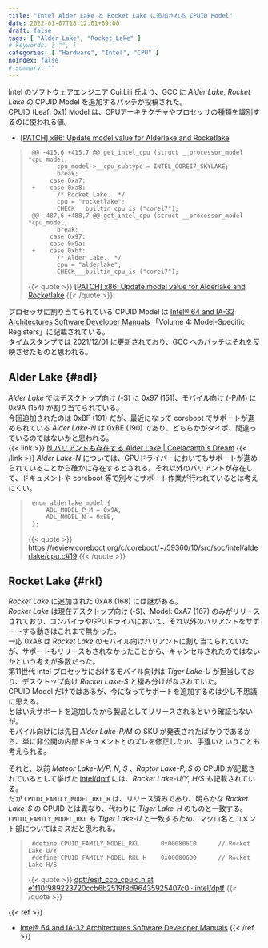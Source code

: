 ```yaml
---
title: "Intel Alder Lake と Rocket Lake に追加される CPUID Model"
date: 2022-01-07T18:12:01+09:00
draft: false
tags: [ "Alder_Lake", "Rocket_Lake" ]
# keywords: [ "", ]
categories: [ "Hardware", "Intel", "CPU" ]
noindex: false
# summary: ""
---
```


Intel のソフトウェアエンジニア Cui,Lili 氏より、GCC に *Alder Lake, Rocket Lake* の CPUID Model を追加するパッチが投稿された。  
CPUID (Leaf: 0x1) Model は、CPUアーキテクチャやプロセッサの種類を識別するのに使われる値。  

 * [[PATCH] x86: Update model value for Alderlake and Rocketlake](https://gcc.gnu.org/pipermail/gcc-patches/2022-January/587591.html)

 > 		@@ -415,6 +415,7 @@ get_intel_cpu (struct __processor_model *cpu_model,
 > 		       cpu_model->__cpu_subtype = INTEL_COREI7_SKYLAKE;
 > 		       break;
 > 		     case 0xa7:
 > 		+    case 0xa8:
 > 		       /* Rocket Lake.  */
 > 		       cpu = "rocketlake";
 > 		       CHECK___builtin_cpu_is ("corei7");
 > 		@@ -487,6 +488,7 @@ get_intel_cpu (struct __processor_model *cpu_model,
 > 		       break;
 > 		     case 0x97:
 > 		     case 0x9a:
 > 		+    case 0xbf:
 > 		       /* Alder Lake.  */
 > 		       cpu = "alderlake";
 > 		       CHECK___builtin_cpu_is ("corei7");
 >
 > {{< quote >}} [[PATCH] x86: Update model value for Alderlake and Rocketlake](https://gcc.gnu.org/pipermail/gcc-patches/2022-January/587591.html) {{< /quote >}}

プロセッサに割り当てられている CPUID Model は [Intel® 64 and IA-32 Architectures Software Developer Manuals](https://www.intel.com/content/www/us/en/developer/articles/technical/intel-sdm.html) 「Volume 4: Model-Specific Registers」に記載されている。  
タイムスタンプでは 2021/12/01 に更新されており、GCC へのパッチはそれを反映させたものと思われる。  

## Alder Lake {#adl}
*Alder Lake* ではデスクトップ向け (-S) に 0x97 (151)、モバイル向け (-P/M) に 0x9A (154) が割り当てられている。  
今回追加されたのは 0xBF (191) だが、最近になって coreboot でサポートが進められている *Alder Lake-N* は 0xBE (190) であり、どちらかがタイポ、間違っているのではないかと思われる。  
{{< link >}} [N バリアントも存在する Alder Lake | Coelacanth's Dream](/posts/2021/11/16/coreboot-intel-adl_n/) {{< /link >}}
*Alder Lake-N* については、GPUドライバーにおいてもサポートが進められていることから確かに存在するとされる。それ以外のバリアントが存在して、ドキュメントや coreboot 等で別々にサポート作業が行われているとは考えにくい。  

 > 		enum alderlake_model {
 > 			ADL_MODEL_P_M = 0x9A,
 > 			ADL_MODEL_N = 0xBE,
 > 		};
 >
 > {{< quote >}} <https://review.coreboot.org/c/coreboot/+/59360/10/src/soc/intel/alderlake/cpu.c#19> {{< /quote >}}

## Rocket Lake {#rkl}
*Rocket Lake* に追加された 0xA8 (168) には謎がある。  
*Rocket Lake* は現在デスクトップ向け (-S)、Model: 0xA7 (167) のみがリリースされており、コンパイラやGPUドライバにおいて、それ以外のバリアントをサポートする動きはこれまで無かった。  
一応 0xA8 は *Rocket Lake* のモバイル向けバリアントに割り当てられていたが、サポートもリリースもされなかったことから、キャンセルされたのではないかという考えが多数だった。  
第11世代 Intel プロセッサにおけるモバイル向けは *Tiger Lake-U* が担当しており、デスクトップ向け *Rocket Lake-S* と棲み分けがなされていた。  
CPUID Model だけではあるが、今になってサポートを追加するのは少し不思議に思える。  
とはいえサポートを追加したから製品としてリリースされるという確証もないが。  
モバイル向けには先日 *Alder Lake-P/M* の SKU が発表されたばかりであるから、単に非公開の内部ドキュメントとのズレを修正したか、手違いということも考えられる。  

それと、以前 *Meteor Lake-M/P, N, S* 、*Raptor Lake-P, S* の CPUID が記載されているとして挙げた [intel/dptf](https://github.com/intel/dptf) には、*Rocket Lake-U/Y, H/S* も記載されている。  
だが `CPUID_FAMILY_MODEL_RKL_H` は、リリース済みであり、明らかな *Rocket Lake-S* の CPUID とは異なり、代わりに *Tiger Lake-H* のものと一致する。  
`CPUID_FAMILY_MODEL_RKL` も *Tiger Lake-U* と一致するため、マクロ名とコメント部についてはミスだと思われる。  

 > 		#define CPUID_FAMILY_MODEL_RKL      0x000806C0		// Rocket Lake U/Y
 > 		#define CPUID_FAMILY_MODEL_RKL_H    0x000806D0		// Rocket Lake H/S
 >
 > {{< quote >}} [dptf/esif_ccb_cpuid.h at e1f10f989223720ccb6b2519f8d96435925407c0 · intel/dptf](https://github.com/intel/dptf/blob/e1f10f989223720ccb6b2519f8d96435925407c0/Common/esif_ccb_cpuid.h#L106-L107) {{< /quote >}}

{{< ref >}}
 * [Intel® 64 and IA-32 Architectures Software Developer Manuals](https://www.intel.com/content/www/us/en/developer/articles/technical/intel-sdm.html)
{{< /ref >}}
